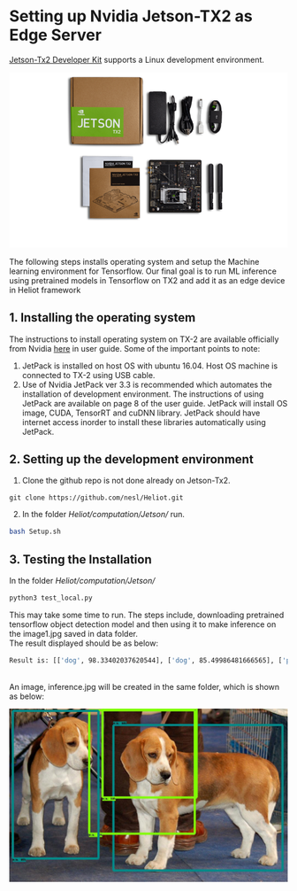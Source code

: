 # Setting up Nvidia Jetson-TX2 as Edge Server
[Jetson-Tx2 Developer Kit](https://developer.nvidia.com/embedded/buy/jetson-tx2-devkit) supports a Linux development environment. 

![Developer Kit](https://github.com/nesl/Heliot/blob/master/docs/images/Tx_2_dev_kit.png)

The following steps installs operating system and setup the Machine learning environment for Tensorflow. Our final goal is to run ML inference using pretrained models in Tensorflow on TX2 and add it as an edge device in Heliot framework 

## 1. Installing the operating system
The instructions to install operating system on TX-2 are available officially from Nvidia [here](https://developer.download.nvidia.com/embedded/L4T/r28_Release_v2.0/GA/Docs/Jetson_TX1_and_TX2_Developer_Kits_User_Guide.pdf) in user guide.
Some of the important points to note:
1. JetPack is installed on host OS with ubuntu 16.04. Host OS machine is connected to TX-2 using USB cable.
2. Use of Nvidia JetPack ver 3.3 is recommended which automates the installation of development environment. The instructions of using JetPack are available on page 8 of the user guide. JetPack will install OS image, CUDA, TensorRT and cuDNN library.  JetPack should have internet access inorder to install these libraries automatically using JetPack.

## 2. Setting up the development environment
1. Clone the github repo is not done already on Jetson-Tx2.
```
git clone https://github.com/nesl/Heliot.git
```

2. In the folder *Heliot/computation/Jetson/*   run. 
``` bash
bash Setup.sh
```

## 3. Testing the Installation
In the folder *Heliot/computation/Jetson/* 
</br>
``` bash
python3 test_local.py
```
This may take some time to run. The steps include, downloading pretrained tensorflow object detection model and then using it to make inference on the image1.jpg saved in data folder.
</br>
The result displayed should be as below:
``` bash
Result is: [['dog', 98.33402037620544], ['dog', 85.49986481666565], ['person', 80.31414747238159], ['person', 59.35972332954407]]
```
</br>
An image, inference.jpg will be created in the same folder, which is shown as below:

![inference image](https://github.com/nesl/Heliot/blob/master/docs/images/Inference.jpg)

